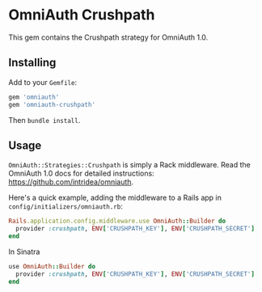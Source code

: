 # OmniAuth Crushpath

This gem contains the Crushpath strategy for OmniAuth 1.0.


## Installing

Add to your `Gemfile`:

```ruby
gem 'omniauth'
gem 'omniauth-crushpath'
```

Then `bundle install`.

## Usage

`OmniAuth::Strategies::Crushpath` is simply a Rack middleware.
Read the OmniAuth 1.0 docs for detailed instructions: https://github.com/intridea/omniauth.

Here's a quick example, adding the middleware to a Rails app in `config/initializers/omniauth.rb`:

```ruby
Rails.application.config.middleware.use OmniAuth::Builder do
  provider :crushpath, ENV['CRUSHPATH_KEY'], ENV['CRUSHPATH_SECRET']
end
```

In Sinatra

``` ruby
use OmniAuth::Builder do
  provider :crushpath, ENV['CRUSHPATH_KEY'], ENV['CRUSHPATH_SECRET']
end
```
